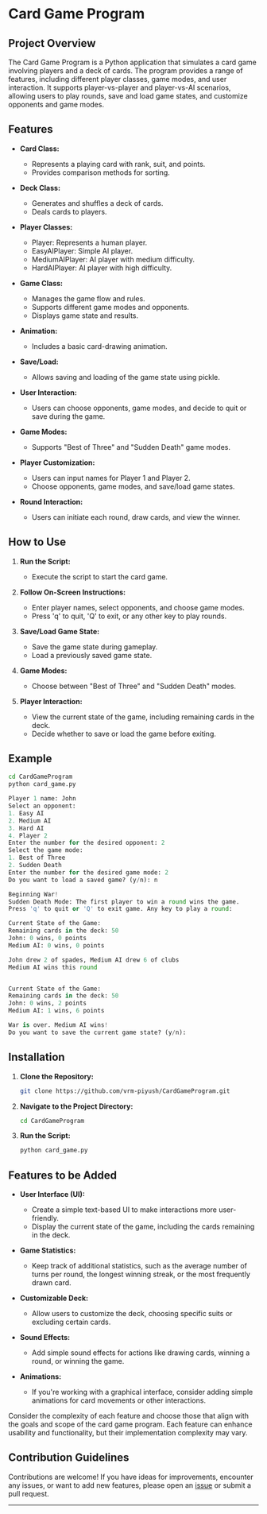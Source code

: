 # Card Game Program

## Project Overview

The Card Game Program is a Python application that simulates a card game involving players and a deck of cards. The program provides a range of features, including different player classes, game modes, and user interaction. It supports player-vs-player and player-vs-AI scenarios, allowing users to play rounds, save and load game states, and customize opponents and game modes.

## Features

- **Card Class:**

  - Represents a playing card with rank, suit, and points.
  - Provides comparison methods for sorting.

- **Deck Class:**

  - Generates and shuffles a deck of cards.
  - Deals cards to players.

- **Player Classes:**

  - Player: Represents a human player.
  - EasyAIPlayer: Simple AI player.
  - MediumAIPlayer: AI player with medium difficulty.
  - HardAIPlayer: AI player with high difficulty.

- **Game Class:**

  - Manages the game flow and rules.
  - Supports different game modes and opponents.
  - Displays game state and results.

- **Animation:**

  - Includes a basic card-drawing animation.

- **Save/Load:**

  - Allows saving and loading of the game state using pickle.

- **User Interaction:**

  - Users can choose opponents, game modes, and decide to quit or save during the game.

- **Game Modes:**

  - Supports "Best of Three" and "Sudden Death" game modes.

- **Player Customization:**

  - Users can input names for Player 1 and Player 2.
  - Choose opponents, game modes, and save/load game states.

- **Round Interaction:**

  - Users can initiate each round, draw cards, and view the winner.

## How to Use

1. **Run the Script:**

   - Execute the script to start the card game.

2. **Follow On-Screen Instructions:**

   - Enter player names, select opponents, and choose game modes.
   - Press 'q' to quit, 'Q' to exit, or any other key to play rounds.

3. **Save/Load Game State:**

   - Save the game state during gameplay.
   - Load a previously saved game state.

4. **Game Modes:**

   - Choose between "Best of Three" and "Sudden Death" modes.

5. **Player Interaction:**

   - View the current state of the game, including remaining cards in the deck.
   - Decide whether to save or load the game before exiting.

## Example

```bash
cd CardGameProgram
python card_game.py
```

```python
Player 1 name: John
Select an opponent:
1. Easy AI
2. Medium AI
3. Hard AI
4. Player 2
Enter the number for the desired opponent: 2
Select the game mode:
1. Best of Three
2. Sudden Death
Enter the number for the desired game mode: 2
Do you want to load a saved game? (y/n): n

Beginning War!
Sudden Death Mode: The first player to win a round wins the game.
Press 'q' to quit or 'Q' to exit game. Any key to play a round:

Current State of the Game:
Remaining cards in the deck: 50
John: 0 wins, 0 points
Medium AI: 0 wins, 0 points

John drew 2 of spades, Medium AI drew 6 of clubs
Medium AI wins this round


Current State of the Game:
Remaining cards in the deck: 50
John: 0 wins, 2 points
Medium AI: 1 wins, 6 points

War is over. Medium AI wins!
Do you want to save the current game state? (y/n):
```

## Installation

1. **Clone the Repository:**

   ```bash
   git clone https://github.com/vrm-piyush/CardGameProgram.git
   ```

2. **Navigate to the Project Directory:**

   ```bash
   cd CardGameProgram
   ```

3. **Run the Script:**

   ```bash
   python card_game.py
   ```

## Features to be Added

- **User Interface (UI):**

   - Create a simple text-based UI to make interactions more user-friendly.
   - Display the current state of the game, including the cards remaining in the deck.

- **Game Statistics:**

   - Keep track of additional statistics, such as the average number of turns per round, the longest winning streak, or the most frequently drawn card.

- **Customizable Deck:**

   - Allow users to customize the deck, choosing specific suits or excluding certain cards.

- **Sound Effects:**

   - Add simple sound effects for actions like drawing cards, winning a round, or winning the game.

- **Animations:**

   - If you're working with a graphical interface, consider adding simple animations for card movements or other interactions.

Consider the complexity of each feature and choose those that align with the goals and scope of the card game program. Each feature can enhance usability and functionality, but their implementation complexity may vary.

## Contribution Guidelines

Contributions are welcome! If you have ideas for improvements, encounter any issues, or want to add new features, please open an [issue](https://github.com/vrm-piyush/CardGameProgram/issues) or submit a pull request.

---

